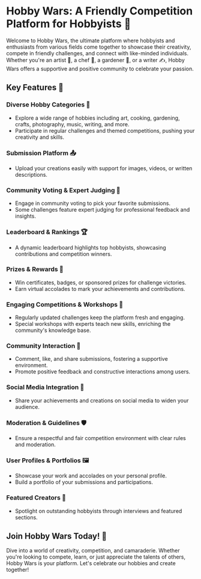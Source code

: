 # Hobby Wars: A Friendly Competition Platform for Hobbyists 🎉

Welcome to Hobby Wars, the ultimate platform where hobbyists and enthusiasts from various fields come together to showcase their creativity, compete in friendly challenges, and connect with like-minded individuals. Whether you're an artist 🎨, a chef 🍳, a gardener 🌱, or a writer ✍️, Hobby Wars offers a supportive and positive community to celebrate your passion.

## Key Features 🚀

### Diverse Hobby Categories 🎨
- Explore a wide range of hobbies including art, cooking, gardening, crafts, photography, music, writing, and more.
- Participate in regular challenges and themed competitions, pushing your creativity and skills.

### Submission Platform 📤
- Upload your creations easily with support for images, videos, or written descriptions.

### Community Voting & Expert Judging 👥
- Engage in community voting to pick your favorite submissions.
- Some challenges feature expert judging for professional feedback and insights.

### Leaderboard & Rankings 🏆
- A dynamic leaderboard highlights top hobbyists, showcasing contributions and competition winners.

### Prizes & Rewards 🎁
- Win certificates, badges, or sponsored prizes for challenge victories.
- Earn virtual accolades to mark your achievements and contributions.

### Engaging Competitions & Workshops 🌟
- Regularly updated challenges keep the platform fresh and engaging.
- Special workshops with experts teach new skills, enriching the community's knowledge base.

### Community Interaction 💬
- Comment, like, and share submissions, fostering a supportive environment.
- Promote positive feedback and constructive interactions among users.

### Social Media Integration 📱
- Share your achievements and creations on social media to widen your audience.

### Moderation & Guidelines 🛡️
- Ensure a respectful and fair competition environment with clear rules and moderation.

### User Profiles & Portfolios 🖼️
- Showcase your work and accolades on your personal profile.
- Build a portfolio of your submissions and participations.

### Featured Creators 🌈
- Spotlight on outstanding hobbyists through interviews and featured sections.

## Join Hobby Wars Today! 🚀

Dive into a world of creativity, competition, and camaraderie. Whether you're looking to compete, learn, or just appreciate the talents of others, Hobby Wars is your platform. Let's celebrate our hobbies and create together!
